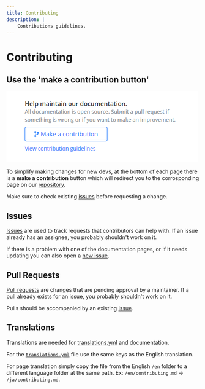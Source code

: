 ```yaml
---
title: Contributing
description: |
    Contributions guidelines.
---
```


# Contributing

## Use the 'make a contribution button'

![Make a contribution](/dependencies/katsute/assets/screenshots/contributing.png)

To simplify making changes for new devs, at the bottom of each page there is a **make a contribution** button which will redirect you to the corrosponding page on our [repository](https://github.com/KatsuteDev/docs.katsute.dev).

Make sure to check existing [issues](https://github.com/KatsuteDev/docs.katsute.dev/issues) before requesting a change.

## Issues

[Issues](https://github.com/KatsuteDev/docs.katsute.dev/issues) are used to track requests that contributors can help with. If an issue already has an assignee, you probably shouldn't work on it.

If there is a problem with one of the documentation pages, or if it needs updating you can also open a [new issue](https://github.com/KatsuteDev/docs.katsute.dev/issues/new/choose).

## Pull Requests

[Pull requests](https://github.com/KatsuteDev/docs.katsute.dev/pulls) are changes that are pending approval by a maintainer. If a pull already exists for an issue, you probably shouldn't work on it.

Pulls should be accompanied by an existing [issue](https://github.com/KatsuteDev/docs.katsute.dev/issues).

## Translations

Translations are needed for [translations.yml](https://github.com/KatsuteDev/docs.katsute.dev/blob/main/_data/translations.yml) and documentation.

For the [`translations.yml`](https://github.com/KatsuteDev/docs.katsute.dev/blob/main/_data/translations.yml) file use the same keys as the English translation.

For page translation simply copy the file from the English `/en` folder to a different language folder at the same path. Ex: `/en/contributing.md` → `/ja/contributing.md`.